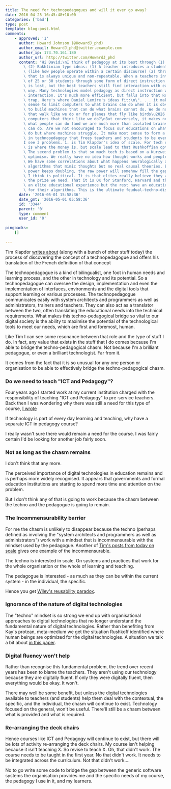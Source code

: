 ```yaml
---
title: The need for technopedagogues and will it ever go away?
date: 2016-04-25 16:45:48+10:00
categories: ['bad']
type: post
template: blog-post.html
comments:
    - approved: '1'
      author: Howard Johnson (@HowardJ_phd)
      author_email: HowardJ_phd@twitter.example.com
      author_ip: 173.70.161.180
      author_url: http://twitter.com/HowardJ_phd
      content: "Hi David;\nI think of pedagogy at its best through (1) Vygotskian and\
        \ (2) Bakhtinian type ideas: (1) A teacher introduces a student to a social practice\
        \ (like how people operate within a certain discourse) (2) through dialogic interaction\
        \ that is always unique and non-repeatable. When a teachers interacts in a class\
        \ of 25 or 30 students through some form of direct instruction much of that pedagogy\
        \ is lost, but the best teachers still find interaction with each student in some\
        \ way. Many technologies model pedagogy as direct instruction with algorithmic\
        \ interaction. It's much more efficient, but falls into that Rushkoffian optimization\
        \ trap. Here's where Daniel Lemire's ideas fit:\n\". . . it makes no practical\
        \ sense to limit computers to what brains can do when it is obviously more profitable\
        \ to build machines that can do what brains cannot do. We do not ask for cars\
        \ that walk like we do or for planes that fly like birds\u2026 why would we want\
        \ computers that think like we do?\nBut conversely, it makes no sense to limit\
        \ what people can do (and we are much more than isolated brains) to fit what machines\
        \ can do. Are we not encouraged to focus our educations on what we can uniquely\
        \ do but where machines struggle. It make most sense to form a symbiotic relationship\
        \ in technopedagogy that frees teachers and students to be even more human.\n\
        I see 3 problems. 1. is Tim Klapdor's idea of scale. For tech companies, scale\
        \ is where the money is, but scale lead to that Rushkoffian optimization trap.\
        \ The second problem is that so much tech is based on a Kurzweilian type techno\
        \ optimism. We really have no idea how thought works and people develop intellectually.\
        \ We have some correlations about what happens neuralogically and some ideas about\
        \ algorithms that mimic thoughts but no real causal theories. But if computer\
        \ power keeps doubling, the raw power will somehow fill the gaps. The 3rd problem\
        \ I think is political. It is that elites really believe they are endowed with\
        \ the prize we need. That it is OK for Stanford, Harvard and the such to have\
        \ an elite educational experience but the rest have an education that is optimized\
        \ for their algorithms. This is the ultimate feudual-techno-distopia."
      date: '2016-05-01 15:58:36'
      date_gmt: '2016-05-01 05:58:36'
      id: '3344'
      parent: '0'
      type: comment
      user_id: '0'
    
pingbacks:
    []
    
---
```

Tim Klapdor [writes about](https://timklapdor.wordpress.com/2016/04/25/the-technopedagogue/) (along with a bunch of other stuff today) the process of discovering the concept of a technopedagogue and offers his translation of the French definition of that concept

The technopedagogue is a kind of bilingualist, one foot in human needs and learning process, and the other in technology and its potential. So a technopedagogue can oversee the design, implementation and even the implementation of interfaces, environments and the digital tools that support learning or various processes. The technopedagogue communicates easily with system architects and programmers as well as administrators, trainers and teachers. They can also act as a translator between the two, often translating the educational needs into the technical requirements. What makes this techno-pedagogical bridge so vital to our digital society is the ability to maximise the potential of the technological tools to meet our needs, which are first and foremost, human.

Like Tim I can see some resonance between that role and the type of stuff I do. In fact, any value that exists in the stuff that I do comes because I'm able to bridge the techno-pedagogical chasm. Not because I'm a brilliant pedagogue, or even a brilliant technologist. Far from it.

It comes from the fact that it is so unusual for any one person or organisation to be able to effectively bridge the techno-pedagogical chasm.

### Do we need to teach "ICT and Pedagogy"?

Four years ago I started work at my current institution charged with the responsibility of teaching "ICT and Pedagogy" to pre-service teachers. Back then I was wondering why there was still a need for this type of course, [I wrote](/blog2/2012/01/20/initial-thoughts-on-an-ict-and-pedagogy-course/)

If technology is part of every day learning and teaching, why have a separate ICT in pedagogy course?

I really wasn't sure there would remain a need for the course. I was fairly certain I'd be looking for another job fairly soon.

### Not as long as the chasm remains

I don't think that any more.

The perceived importance of digital technologies in education remains and is perhaps more widely recognised. It appears that governments and formal education institutions are starting to spend more time and attention on the problem.

But I don't think any of that is going to work because the chasm between the techno and the pedagogue is going to remain.

### The Incommensurability barrier

For me the chasm is unlikely to disappear because the techno (perhaps defined as involving the "system architects and programmers as well as administrators") work with a mindset that is incommensurable with the mindset used by the pedagogue. Another of [Tim's posts from today on scale](https://timklapdor.wordpress.com/2016/04/25/does-it-scale/) gives one example of the incommensurable.

The techno is interested in scale. On systems and practices that work for the whole organisation or the whole of learning and teaching.

The pedagogue is interested - as much as they can be within the current system - in the individual, the specific.

Hence you get [Wiley's reusability paradox](http://cnx.org/contents/2tQZVsKy@19/The-Reusability-Paradox).

### Ignorance of the nature of digital technologies

The "techno" mindset is so strong we end up with organisational approaches to digital technologies that no longer understand the fundamental nature of digital technologies. Rather than benefiting from Kay's protean, meta-medium we get the situation Rushkoff identified where human beings are optimized for the digital technologies. A situation we talk a bit about [in this paper](/blog2/2016/02/02/what-if-our-digital-technologies-were-protean-implications-for-computational-thinking-learning-and-teaching/#protean).

### Digital fluency won't help

Rather than recognise this fundamental problem, the trend over recent years has been to blame the teachers. They aren't using our technology because they are digitally fluent. If only they were digitally fluent, then everything would be okay. It won't.

There may well be some benefit, but unless the digital technologies available to teachers (and students) help them deal with the contextual, the specific, and the individual, the chasm will continue to exist. Technology focused on the general, won't be useful. There'll still be a chasm between what is provided and what is required.

### Re-arranging the deck chairs

Hence courses like ICT and Pedagogy will continue to exist, but there will be lots of activity re-arranging the deck chairs. My course isn't helping because it isn't teaching X. So revise to teach X. Oh, that didn't work. The course needs to be taught in the first year. No that didn't work. It needs to be integrated across the curriculum. Not that didn't work....

No to go write some code to bridge the gap between the generic software systems the organisation provides me and the specific needs of my course, the pedagogy I use in it, and my learners.